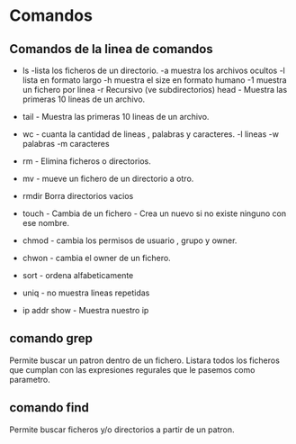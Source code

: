 # Comandos

## Comandos de la linea de comandos
* ls -lista los ficheros de un directorio.
-a muestra los archivos ocultos
-l lista en formato largo
-h muestra el size en formato humano
-1 muestra un fichero por linea
-r Recursivo (ve subdirectorios)
head - Muestra las primeras 10 lineas de un archivo.
* tail - Muestra las primeras 10 lineas de un archivo.
* wc - cuanta la cantidad de lineas , palabras y caracteres. 
-l lineas
-w palabras 
-m caracteres
* rm - Elimina ficheros o directorios.
* mv - mueve un fichero de un directorio a otro.
* rmdir Borra directorios vacios
* touch - Cambia de un fichero - Crea un nuevo si no existe ninguno con ese nombre.
* chmod - cambia los permisos de usuario , grupo y owner.
* chwon - cambia el owner de un fichero.

* sort - ordena alfabeticamente
* uniq - no muestra lineas repetidas
* ip addr show - Muestra nuestro ip

## comando grep
Permite buscar un patron dentro de un fichero. Listara todos los ficheros que cumplan con las expresiones regurales que le pasemos como parametro.


## comando find
Permite buscar ficheros y/o directorios a partir de un patron.
